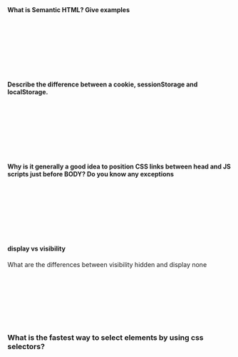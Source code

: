 






##

#### What is Semantic HTML? Give examples


</br> </br> </br></br> </br> </br>

##

#### Describe the difference between a cookie, sessionStorage and localStorage.

</br> </br> </br></br> </br> </br>

##

#### Why is it generally a good idea to position CSS links between head and JS scripts just before BODY? Do you know any exceptions


</br> </br> </br></br> </br> </br>

##

#### display vs visibility

What are the differences between visibility hidden and display none

</br> </br> </br></br> </br> </br>

##
### What is the fastest way to select elements by using css selectors?

##
###

</br> </br> </br></br> </br> </br>
